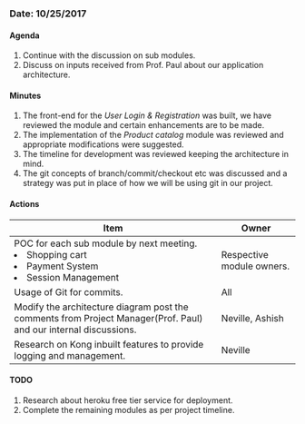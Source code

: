 ### Date: 10/25/2017

#### Agenda

1. Continue with the discussion on sub modules.
2. Discuss on inputs received from Prof. Paul about our application architecture.


#### Minutes

1. The front-end for the *User Login & Registration* was built, we have reviewed the module and certain enhancements are to be made.
2. The implementation of the *Product catalog* module was reviewed and appropriate modifications were suggested.
3. The timeline for development was reviewed keeping the architecture in mind.
4. The git concepts of branch/commit/checkout etc was discussed and a strategy was put in place of how we will be using git in our project.

#### Actions

|Item|Owner|
|--|--|
|POC for each sub module by next meeting.<li>Shopping cart</li><li>Payment System</li><li>Session Management</li>|Respective module owners.|
|Usage of Git for commits. |All|
|Modify the architecture diagram post the comments from Project Manager(Prof. Paul) and our internal discussions.|Neville, Ashish|
|Research on Kong inbuilt features to provide logging and management.|Neville|


#### TODO

1. Research about heroku free tier service for deployment.
2. Complete the remaining modules as per project timeline.
